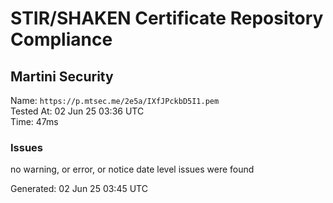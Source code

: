 # STIR/SHAKEN Certificate Repository Compliance

## Martini Security

Name: `https://p.mtsec.me/2e5a/IXfJPckbD5I1.pem`\
Tested At: 02 Jun 25 03:36 UTC\
Time: 47ms

### Issues

no warning, or error, or notice date level issues were found

Generated: 02 Jun 25 03:45 UTC